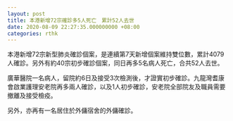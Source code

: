 ```yaml
---
layout: post
title: 本港新增72宗確診多5人死亡　累計52人去世
date: 2020-08-09 22:27:35.000000000 +08:00
categories: rthk
---
```


本港新增72宗新型肺炎確診個案，是連續第7天新增個案維持雙位數，累計4079人確診。另外有約40宗初步確診個案，同日再多5名病人死亡，合共52人去世。

廣華醫院一名病人，留院約6日及接受3次檢測後，才證實初步確診。九龍灣耆康會啟業護理安老院再多兩人確診，以及1人初步確診，安老院全部院友及職員需要撤離及接受檢疫。

另外，亦再有一名居住於外傭宿舍的外傭確診。
